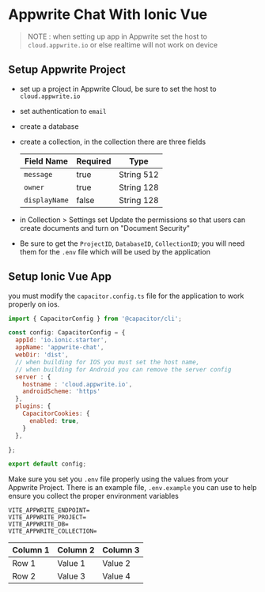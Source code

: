 Appwrite Chat With Ionic Vue
==


>NOTE : when setting up app in Appwrite set the host to `cloud.appwrite.io` or else realtime will not work on device

## Setup Appwrite Project
- set up a project in Appwrite Cloud, be sure to set the host to `cloud.appwrite.io`
- set authentication to `email`
- create a database
- create a collection, in the collection there are three fields

    | Field Name | Required | Type |
    |--------|----------|------| 
    | `message`     | true| String 512 |
    | `owner`       | true | String 128 |
    | `displayName` | false | String 128 |

- in  Collection > Settings set Update the permissions so that users can create documents and turn on "Document Security"
- Be sure to get the `ProjectID`, `DatabaseID`, `CollectionID`; you will need them for the `.env` file which will be used by the application

## Setup Ionic Vue App

you must modify the `capacitor.config.ts` file for the application to work properly on ios. 
```javascript
import { CapacitorConfig } from '@capacitor/cli';

const config: CapacitorConfig = {
  appId: 'io.ionic.starter',
  appName: 'appwrite-chat',
  webDir: 'dist',
  // when building for IOS you must set the host name,
  // when building for Android you can remove the server config
  server : {
    hostname : 'cloud.appwrite.io',
    androidScheme: 'https'
  },
  plugins: {
    CapacitorCookies: {
      enabled: true,
    }
  },

};

export default config;

```

Make sure you set you `.env` file properly using the values from your Appwrite Project. There is an example file, `.env.example` you can use to help ensure you collect the proper environment variables

```shell
VITE_APPWRITE_ENDPOINT=
VITE_APPWRITE_PROJECT=
VITE_APPWRITE_DB=
VITE_APPWRITE_COLLECTION=
```

| Column 1 | Column 2 | Column 3 |
|----------|----------|----------|
| Row 1   | Value 1  | Value 2  |
| Row 2   | Value 3  | Value 4  |
